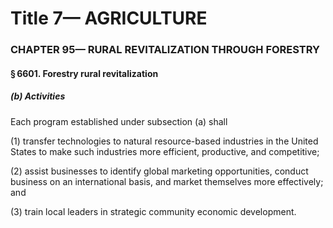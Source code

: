 
# Title 7— AGRICULTURE
### CHAPTER 95— RURAL REVITALIZATION THROUGH FORESTRY
#### § 6601. Forestry rural revitalization
##### (b) Activities

Each program established under subsection (a) shall

(1) transfer technologies to natural resource-based industries in the United States to make such industries more efficient, productive, and competitive;

(2) assist businesses to identify global marketing opportunities, conduct business on an international basis, and market themselves more effectively; and

(3) train local leaders in strategic community economic development.

